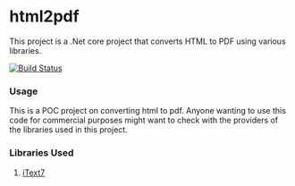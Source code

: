 # html2pdf
This project is a .Net core project that converts HTML to PDF using various libraries.

[![Build Status](https://dev.azure.com/vertisize-oss/html2pdf/_apis/build/status/Vertisize-Solutions.html2pdf?branchName=master)](https://dev.azure.com/vertisize-oss/html2pdf/_build/latest?definitionId=1?branchName=master)

### Usage

This is a POC project on converting html to pdf. Anyone wanting to use this code for commercial purposes might want to check with the providers of the libraries used in this project.

### Libraries Used

1. [iText7](https://itextpdf.com/en/products/itext-7)
